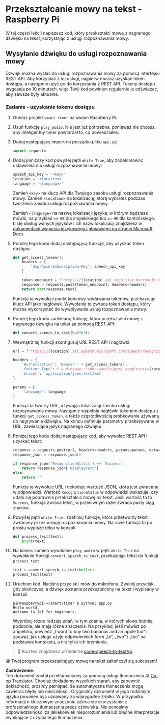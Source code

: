 <!--
CO_OP_TRANSLATOR_METADATA:
{
  "original_hash": "af249a24d4fe4f4de4806adbc3bc9d86",
  "translation_date": "2025-08-26T07:27:00+00:00",
  "source_file": "6-consumer/lessons/1-speech-recognition/pi-speech-to-text.md",
  "language_code": "pl"
}
-->
# Przekształcanie mowy na tekst - Raspberry Pi

W tej części lekcji napiszesz kod, który przekształci mowę z nagranego dźwięku na tekst, korzystając z usługi rozpoznawania mowy.

## Wysyłanie dźwięku do usługi rozpoznawania mowy

Dźwięk można wysłać do usługi rozpoznawania mowy za pomocą interfejsu REST API. Aby korzystać z tej usługi, najpierw musisz uzyskać token dostępu, a następnie użyć go do korzystania z REST API. Tokeny dostępu wygasają po 10 minutach, więc Twój kod powinien regularnie je odświeżać, aby zawsze były aktualne.

### Zadanie - uzyskanie tokenu dostępu

1. Otwórz projekt `smart-timer` na swoim Raspberry Pi.

1. Usuń funkcję `play_audio`. Nie jest już potrzebna, ponieważ nie chcesz, aby inteligentny timer powtarzał to, co powiedziałeś.

1. Dodaj następujący import na początku pliku `app.py`:

    ```python
    import requests
    ```

1. Dodaj poniższy kod powyżej pętli `while True`, aby zadeklarować ustawienia dla usługi rozpoznawania mowy:

    ```python
    speech_api_key = '<key>'
    location = '<location>'
    language = '<language>'
    ```

    Zamień `<key>` na klucz API dla Twojego zasobu usługi rozpoznawania mowy. Zamień `<location>` na lokalizację, którą wybrałeś podczas tworzenia zasobu usługi rozpoznawania mowy.

    Zamień `<language>` na nazwę lokalizacji języka, w którym będziesz mówić, na przykład `en-GB` dla angielskiego lub `zn-HK` dla kantońskiego. Listę obsługiwanych języków i ich nazw lokalizacji znajdziesz w [dokumentacji wsparcia językowego i głosowego na stronie Microsoft Docs](https://docs.microsoft.com/azure/cognitive-services/speech-service/language-support?WT.mc_id=academic-17441-jabenn#speech-to-text).

1. Poniżej tego kodu dodaj następującą funkcję, aby uzyskać token dostępu:

    ```python
    def get_access_token():
        headers = {
            'Ocp-Apim-Subscription-Key': speech_api_key
        }
    
        token_endpoint = f'https://{location}.api.cognitive.microsoft.com/sts/v1.0/issuetoken'
        response = requests.post(token_endpoint, headers=headers)
        return str(response.text)
    ```

    Funkcja ta wywołuje punkt końcowy wydawania tokenów, przekazując klucz API jako nagłówek. Wywołanie to zwraca token dostępu, który można wykorzystać do wywoływania usług rozpoznawania mowy.

1. Poniżej tego kodu zadeklaruj funkcję, która przekształci mowę z nagranego dźwięku na tekst za pomocą REST API:

    ```python
    def convert_speech_to_text(buffer):
    ```

1. Wewnątrz tej funkcji skonfiguruj URL REST API i nagłówki:

    ```python
    url = f'https://{location}.stt.speech.microsoft.com/speech/recognition/conversation/cognitiveservices/v1'

    headers = {
        'Authorization': 'Bearer ' + get_access_token(),
        'Content-Type': f'audio/wav; codecs=audio/pcm; samplerate={rate}',
        'Accept': 'application/json;text/xml'
    }

    params = {
        'language': language
    }
    ```

    Funkcja ta tworzy URL, używając lokalizacji zasobu usługi rozpoznawania mowy. Następnie wypełnia nagłówki tokenem dostępu z funkcji `get_access_token`, a także częstotliwością próbkowania używaną do nagrywania dźwięku. Na końcu definiuje parametry przekazywane w URL, zawierające język nagranego dźwięku.

1. Poniżej tego kodu dodaj następujący kod, aby wywołać REST API i uzyskać tekst:

    ```python
    response = requests.post(url, headers=headers, params=params, data=buffer)
    response_json = response.json()

    if response_json['RecognitionStatus'] == 'Success':
        return response_json['DisplayText']
    else:
        return ''
    ```

    Funkcja ta wywołuje URL i dekoduje wartość JSON, która jest zwracana w odpowiedzi. Wartość `RecognitionStatus` w odpowiedzi wskazuje, czy udało się poprawnie przekształcić mowę na tekst. Jeśli wartość ta to `Success`, funkcja zwraca tekst, w przeciwnym razie zwraca pusty ciąg znaków.

1. Powyżej pętli `while True:` zdefiniuj funkcję, która przetworzy tekst zwrócony przez usługę rozpoznawania mowy. Na razie funkcja ta po prostu wypisze tekst w konsoli.

    ```python
    def process_text(text):
        print(text)
    ```

1. Na koniec zamień wywołanie `play_audio` w pętli `while True` na wywołanie funkcji `convert_speech_to_text`, przekazując tekst do funkcji `process_text`:

    ```python
    text = convert_speech_to_text(buffer)
    process_text(text)
    ```

1. Uruchom kod. Naciśnij przycisk i mów do mikrofonu. Zwolnij przycisk, gdy skończysz, a dźwięk zostanie przekształcony na tekst i wypisany w konsoli.

    ```output
    pi@raspberrypi:~/smart-timer $ python3 app.py 
    Hello world.
    Welcome to IoT for beginners.
    ```

    Wypróbuj różne rodzaje zdań, w tym zdania, w których słowa brzmią podobnie, ale mają różne znaczenia. Na przykład, jeśli mówisz po angielsku, powiedz „I want to buy two bananas and an apple too” i zauważ, jak usługa użyje odpowiednich form „to”, „two” i „too” na podstawie kontekstu, a nie tylko ich brzmienia.

> 💁 Kod ten znajdziesz w folderze [code-speech-to-text/pi](../../../../../6-consumer/lessons/1-speech-recognition/code-speech-to-text/pi).

😀 Twój program przekształcający mowę na tekst zakończył się sukcesem!

**Zastrzeżenie**:  
Ten dokument został przetłumaczony za pomocą usługi tłumaczenia AI [Co-op Translator](https://github.com/Azure/co-op-translator). Chociaż dokładamy wszelkich starań, aby zapewnić dokładność, prosimy pamiętać, że automatyczne tłumaczenia mogą zawierać błędy lub nieścisłości. Oryginalny dokument w jego rodzimym języku powinien być uznawany za wiarygodne źródło. W przypadku informacji o kluczowym znaczeniu zaleca się skorzystanie z profesjonalnego tłumaczenia przez człowieka. Nie ponosimy odpowiedzialności za jakiekolwiek nieporozumienia lub błędne interpretacje wynikające z użycia tego tłumaczenia.